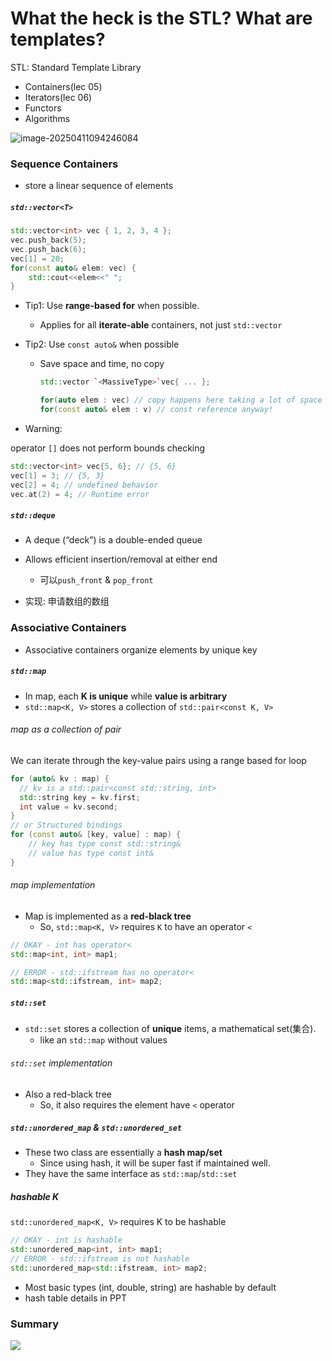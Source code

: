 # What the heck is the STL? What are templates?

STL: Standard Template Library

* Containers(lec 05)
* Iterators(lec 06)
* Functors
* Algorithms

![image-20250411094246084](C:\Users\47949\Desktop\CS106L\notes\pic\lec05_containers.png)

### Sequence Containers

* store a linear sequence of elements

##### `std::vector<T>`

```c++
std::vector<int> vec { 1, 2, 3, 4 };
vec.push_back(5);
vec.push_back(6);
vec[1] = 20;
for(const auto& elem: vec) {
	std::cout<<elem<<" ";
}
```

* Tip1: Use **range-based for** when possible. 
  * Applies for all **iterate-able** containers, not just `std::vector`


* Tip2: Use `const auto&` when possible

  * Save space and time, no copy

    ```c++
    std::vector `<MassiveType>`vec{ ... };
    
    for(auto elem : vec) // copy happens here taking a lot of space and time
    for(const auto& elem : v) // const reference anyway!
    ```


* Warning:

operator `[]` does not perform bounds checking

```c++
std::vector<int> vec{5, 6}; // {5, 6}
vec[1] = 3; // {5, 3}
vec[2] = 4; // undefined behavior
vec.at(2) = 4; // Runtime error
```

##### `std::deque`

* A deque (“deck”) is a double-ended queue
* Allows efficient insertion/removal at either end
  * 可以`push_front` & `pop_front`

* 实现: 申请数组的数组

### Associative Containers

* Associative containers organize elements by unique key

##### `std::map`

* In map, each **K is unique** while **value is arbitrary**
* `std::map<K, V>` stores a collection of `std::pair<const K, V>`

###### map as a collection of pair

We can iterate through the key-value pairs using a range based for loop

```c++
for (auto& kv : map) {
  // kv is a std::pair<const std::string, int>
  std::string key = kv.first;
  int value = kv.second;
}
// or Structured bindings 
for (const auto& [key, value] : map) {
	// key has type const std::string&
	// value has type const int&
}
```

###### map implementation 

* Map is implemented as a **red-black tree**
  * So, `std::map<K, V>` requires `K` to have an operator `<`

```c++
// OKAY - int has operator<
std::map<int, int> map1; 

// ERROR - std::ifstream has no operator<
std::map<std::ifstream, int> map2;
```

##### `std::set`

* `std::set` stores a collection of **unique** items, a mathematical set(集合).
  * like an `std::map` without values

###### `std::set` implementation

* Also a red-black tree
  * So, it also requires the element have `<` operator 

##### `std::unordered_map` & `std::unordered_set`

* These two class are essentially a **hash map/set**
  * Since using hash, it will be super fast if maintained well.
* They have the same interface as `std::map`/`std::set`



##### hashable K

`std::unordered_map<K, V>` requires K to be hashable

```c++
// OKAY - int is hashable
std::unordered_map<int, int> map1; 
// ERROR - std::ifstream is not hashable
std::unordered_map<std::ifstream, int> map2; 
```

* Most basic types (int, double, string) are hashable by default
* hash table details in PPT

### Summary

![](C:\Users\47949\Desktop\CS106L\notes\pic\lec05_Summary.png)
